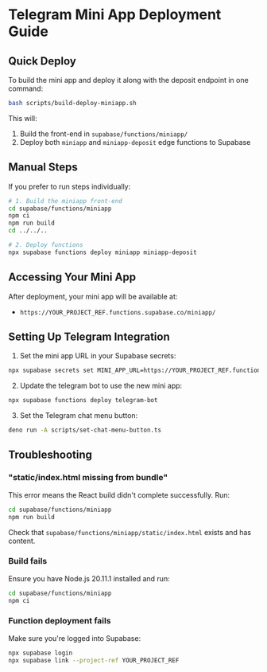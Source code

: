 # Telegram Mini App Deployment Guide

## Quick Deploy

To build the mini app and deploy it along with the deposit endpoint in one command:

```bash
bash scripts/build-deploy-miniapp.sh
```

This will:
1. Build the front-end in `supabase/functions/miniapp/`
2. Deploy both `miniapp` and `miniapp-deposit` edge functions to Supabase

## Manual Steps

If you prefer to run steps individually:

```bash
# 1. Build the miniapp front-end
cd supabase/functions/miniapp
npm ci
npm run build
cd ../../..

# 2. Deploy functions
npx supabase functions deploy miniapp miniapp-deposit
```

## Accessing Your Mini App

After deployment, your mini app will be available at:
- `https://YOUR_PROJECT_REF.functions.supabase.co/miniapp/`

## Setting Up Telegram Integration

1. Set the mini app URL in your Supabase secrets:
```bash
npx supabase secrets set MINI_APP_URL=https://YOUR_PROJECT_REF.functions.supabase.co/miniapp/
```

2. Update the telegram bot to use the new mini app:
```bash
npx supabase functions deploy telegram-bot
```

3. Set the Telegram chat menu button:
```bash
deno run -A scripts/set-chat-menu-button.ts
```

## Troubleshooting

### "static/index.html missing from bundle"
This error means the React build didn't complete successfully. Run:
```bash
cd supabase/functions/miniapp
npm run build
```

Check that `supabase/functions/miniapp/static/index.html` exists and has content.

### Build fails
Ensure you have Node.js 20.11.1 installed and run:
```bash
cd supabase/functions/miniapp
npm ci
```

### Function deployment fails
Make sure you're logged into Supabase:
```bash
npx supabase login
npx supabase link --project-ref YOUR_PROJECT_REF
```